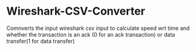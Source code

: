 # Wireshark-CSV-Converter
Comnverts the input wireshark csv input to calculate speed wrt time and whether the transaction is an ack (0 for an ack transaction) or data transfer(1 for data transfer)
